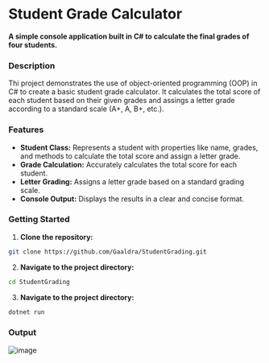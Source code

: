 # Student Grade Calculator

**A simple console application built in C# to calculate the final grades of four students.**

### Description
Thi project demonstrates the use of object-oriented programming (OOP) in C# to create a basic student grade calculator. It calculates the total score of each student based on their given grades and assings a letter grade according to a standard scale (A+, A, B+, etc.).

### Features
* **Student Class:** Represents a student with properties like name, grades, and methods to calculate the total score and assign a letter grade.
* **Grade Calculation:** Accurately calculates the total score for each student.
* **Letter Grading:** Assigns a letter grade based on a standard grading scale.
* **Console Output:** Displays the results in a clear and concise format.

### Getting Started
1. **Clone the repository:**
  ```bash
  git clone https://github.com/Gaaldra/StudentGrading.git
  ```
2. **Navigate to the project directory:**
  ```bash
  cd StudentGrading
  ```
3. **Navigate to the project directory:**
  ```bash
  dotnet run
  ```
### Output
![image](https://github.com/user-attachments/assets/6d7c77b8-f401-4eee-ae63-4545dfc16ae0)
